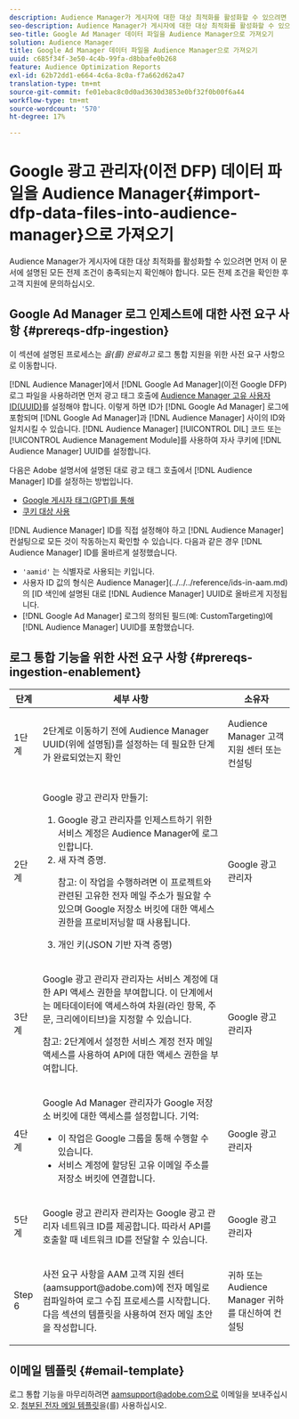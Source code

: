 ```yaml
---
description: Audience Manager가 게시자에 대한 대상 최적화를 활성화할 수 있으려면 먼저 이 문서에 설명된 모든 전제 조건이 충족되는지 확인해야 합니다. 모든 전제 조건을 확인한 후 고객 지원에 문의하십시오.
seo-description: Audience Manager가 게시자에 대한 대상 최적화를 활성화할 수 있으려면 먼저 이 문서에 설명된 모든 전제 조건이 충족되는지 확인해야 합니다. 모든 전제 조건을 확인한 후 고객 지원에 문의하십시오.
seo-title: Google Ad Manager 데이터 파일을 Audience Manager으로 가져오기
solution: Audience Manager
title: Google Ad Manager 데이터 파일을 Audience Manager으로 가져오기
uuid: c685f34f-3e50-4c4b-99fa-d8bbafe0b268
feature: Audience Optimization Reports
exl-id: 62b72dd1-e664-4c6a-8c0a-f7a662d62a47
translation-type: tm+mt
source-git-commit: fe01ebac8c0d0ad3630d3853e0bf32f0b00f6a44
workflow-type: tm+mt
source-wordcount: '570'
ht-degree: 17%

---
```


# Google 광고 관리자(이전 DFP) 데이터 파일을 Audience Manager{#import-dfp-data-files-into-audience-manager}으로 가져오기

Audience Manager가 게시자에 대한 대상 최적화를 활성화할 수 있으려면 먼저 이 문서에 설명된 모든 전제 조건이 충족되는지 확인해야 합니다. 모든 전제 조건을 확인한 후 고객 지원에 문의하십시오.

## Google Ad Manager 로그 인제스트에 대한 사전 요구 사항 {#prereqs-dfp-ingestion}

이 섹션에 설명된 프로세스는 *을(를) 완료하고* 로그 통합 지원을 위한 사전 요구 사항으로 이동합니다.

[!DNL Audience Manager]에서 [!DNL Google Ad Manager](이전 Google DFP) 로그 파일을 사용하려면 먼저 광고 태그 호출에 [Audience Manager 고유 사용자 ID(UUID)](../../../reference/ids-in-aam.md)를 설정해야 합니다. 이렇게 하면 ID가 [!DNL Google Ad Manager] 로그에 포함되며 [!DNL Google Ad Manager]과 [!DNL Audience Manager] 사이의 ID와 일치시킬 수 있습니다. [!DNL Audience Manager] [!UICONTROL DIL] 코드 또는 [!UICONTROL Audience Management Module]를 사용하여 자사 쿠키에 [!DNL Audience Manager] UUID를 설정합니다.

다음은 Adobe 설명서에 설명된 대로 광고 태그 호출에서 [!DNL Audience Manager] ID를 설정하는 방법입니다.

* [Google 게시자 태그(GPT)를 통해](../../../integration/gpt-aam-destination/gpt-aam-modify-api.md)
* [쿠키 대상 사용](../../../integration/gpt-aam-destination/gpt-aam-create-destination.md)

[!DNL Audience Manager] ID를 직접 설정해야 하고 [!DNL Audience Manager] 컨설팅으로 모든 것이 작동하는지 확인할 수 있습니다. 다음과 같은 경우 [!DNL Audience Manager] ID를 올바르게 설정했습니다.

* `'aamid'` 는 식별자로 사용되는 키입니다.
* 사용자 ID 값의 형식은 Audience Manager](../../../reference/ids-in-aam.md)의 [ID 색인에 설명된 대로 [!DNL Audience Manager] UUID로 올바르게 지정됩니다.
* [!DNL Google Ad Manager] 로그의 정의된 필드(예: CustomTargeting)에 [!DNL Audience Manager] UUID를 포함했습니다.

## 로그 통합 기능을 위한 사전 요구 사항 {#prereqs-ingestion-enablement}

<table id="table_C980A9F9B0FB4157B4908A64768B1571"> 
 <thead> 
  <tr> 
   <th colname="col1" class="entry"> 단계 </th> 
   <th colname="col2" class="entry"> 세부 사항 </th> 
   <th colname="col3" class="entry"> 소유자 </th> 
  </tr> 
 </thead>
 <tbody> 
  <tr> 
   <td colname="col1"> <p>1단계 </p> </td> 
   <td colname="col2"> <p>2단계로 이동하기 전에 <span class="keyword"> Audience Manager</span> UUID(위에 설명됨)를 설정하는 데 필요한 단계가 완료되었는지 확인 </p> </td> 
   <td colname="col3"> <p><span class="keyword"> Audience </span> Manager 고객 지원 센터 또는 컨설팅 </p> </td> 
  </tr> 
  <tr> 
   <td colname="col1"> <p>2단계 </p> </td> 
   <td colname="col2"> <p>Google 광고 관리자 만들기: </p> <p> 
     <ol id="ol_FCFA9B11CFF948A488DF9CB298FC04C4"> 
      <li id="li_BC946EDCC3324578AEB64EDDA55B5ACA">Google 광고 관리자를 인제스트하기 위한 서비스 계정은 <span class="keyword"> Audience Manager</span>에 로그인합니다. </li> 
      <li id="li_6B2FC7D73A3246419E55C004E17ACA25">새 자격 증명. <p>참고: 이 작업을 수행하려면 이 프로젝트와 관련된 고유한 전자 메일 주소가 필요할 수 있으며 Google 저장소 버킷에 대한 액세스 권한을 프로비저닝할 때 사용됩니다. </p> </li> 
      <li id="li_95444B9FD1B34659A9634814B262A681">개인 키(JSON 기반 자격 증명) </li> 
     </ol> </p> </td> 
   <td colname="col3"> <p>Google 광고 관리자 </p> </td> 
  </tr> 
  <tr> 
   <td colname="col1"> <p>3단계 </p> </td> 
   <td colname="col2"> <p>Google 광고 관리자 관리자는 서비스 계정에 대한 API 액세스 권한을 부여합니다. 이 단계에서는 메타데이터에 액세스하여 차원(라인 항목, 주문, 크리에이티브)을 지정할 수 있습니다. <p>참고: 2단계에서 설정한 서비스 계정 전자 메일 액세스를 사용하여 API에 대한 액세스 권한을 부여합니다. </p> </p> </td> 
   <td colname="col3"> <p>Google 광고 관리자 </p> </td> 
  </tr> 
  <tr> 
   <td colname="col1"> <p>4단계 </p> </td> 
   <td colname="col2"> <p>Google Ad Manager 관리자가 Google 저장소 버킷에 대한 액세스를 설정합니다. 기억: </p> <p> 
     <ul id="ul_3E8DCC73454243D998BD9024D0966A4E"> 
      <li id="li_3691DBD28006412288458175F75873C6">이 작업은 Google 그룹을 통해 수행할 수 있습니다. </li> 
      <li id="li_4774806B263245CEAAAB89BD2AA7F23F">서비스 계정에 할당된 고유 이메일 주소를 저장소 버킷에 연결합니다. </li> 
     </ul> </p> </td> 
   <td colname="col3"> <p>Google 광고 관리자 </p> </td> 
  </tr> 
  <tr> 
   <td colname="col1"> <p>5단계 </p> </td> 
   <td colname="col2"> <p>Google 광고 관리자 관리자는 Google 광고 관리자 네트워크 ID를 제공합니다. 따라서 API를 호출할 때 네트워크 ID를 전달할 수 있습니다. </p> </td> 
   <td colname="col3"> <p>Google 광고 관리자 </p> </td> 
  </tr> 
  <tr> 
   <td colname="col1"> <p>Step 6 </p> </td> 
   <td colname="col2"> <p>사전 요구 사항을 AAM 고객 지원 센터(aamsupport@adobe.com)에 전자 메일로 컴파일하여 로그 수집 프로세스를 시작합니다. 다음 섹션의 템플릿을 사용하여 전자 메일 초안을 작성합니다. </p> </td> 
   <td colname="col3"> <p>귀하 또는 <span class="keyword"> Audience Manager</span> 귀하를 대신하여 컨설팅 </p> </td> 
  </tr> 
 </tbody> 
</table>

## 이메일 템플릿 {#email-template}

로그 통합 기능을 마무리하려면 aamsupport@adobe.com으로 이메일을 보내주십시오. [첨부된 전자 메일 템플릿](assets/enable_dfp_ingestion.txt)을(를) 사용하십시오.
